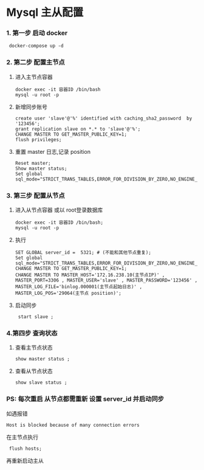 # Mysql 主从配置

### 1. 第一步    启动 docker
   ```shell
    docker-compose up -d
   ```
### 2. 第二步 配置主节点
   1. 进入主节点容器
        ```shell
      docker exec -it 容器ID /bin/bash
      mysql -u root -p
        ```
   2. 新增同步账号
        ```mysql
      create user 'slave'@'%' identified with caching_sha2_password  by '123456';
      grant replication slave on *.* to 'slave'@'%';
      CHANGE MASTER TO GET_MASTER_PUBLIC_KEY=1;
      flush privileges;
        ```
   3. 重置 master 日志,记录 position
        ``` mysql
        Reset master;
        Show master status;
        Set global sql_mode="STRICT_TRANS_TABLES,ERROR_FOR_DIVISION_BY_ZERO,NO_ENGINE_SUBSTITUTION"
        ```
### 3. 第三步 配置从节点
   1. 进入从节点容器 或以 root登录数据库
      ```shell
      docker exec -it 容器ID /bin/bash;
      mysql -u root -p
      ```
   2. 执行
      ```mysql
      SET GLOBAL server_id =  5321; # (不能和其他节点重复);
      Set global sql_mode="STRICT_TRANS_TABLES,ERROR_FOR_DIVISION_BY_ZERO,NO_ENGINE_SUBSTITUTION";
      CHANGE MASTER TO GET_MASTER_PUBLIC_KEY=1;
      CHANGE MASTER TO MASTER_HOST='172.16.238.10(主节点IP)' , MASTER_PORT=3306 , MASTER_USER='slave' , MASTER_PASSWORD='123456' , MASTER_LOG_FILE='binlog.000001(主节点起始日志)' , MASTER_LOG_POS='29064(主节点 position)';
      ```
   3. 启动同步
      ```mysql
       start slave ;
       ```
### 4.第四步 查询状态
   1. 查看主节点状态
      ```mysql
      show master status ;
      ```
   2. 查看从节点状态
      ```mysql
      show slave status ;
      ```



### PS:  每次重启 从节点都需重新 设置 server_id 并启动同步
 
如遇报错   

`Host is blocked because of many connection errors`  

在主节点执行 
```mysql 
 flush hosts;
```
再重新启动主从